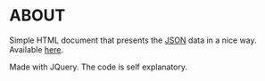 # ABOUT

Simple HTML document that presents the [JSON](https://plants.hannes.pro) data in a nice way. Available [here](https://plant.hannes.pro).

Made with JQuery. The code is self explanatory.